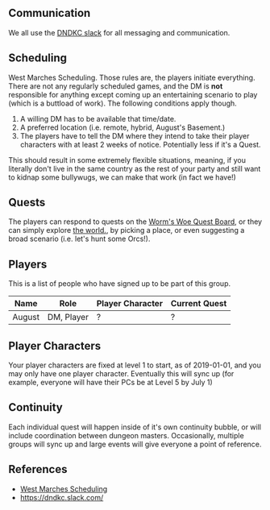 ## Communication
We all use the [DNDKC slack](https://dndkc.slack.com) for all messaging and communication.  

## Scheduling
West Marches Scheduling.  Those rules are, the players initiate everything.  There are not any regularly scheduled games, and the DM is **not** responsible for anything except coming up an entertaining scenario to play (which is a buttload of work).  The following conditions apply though.

1. A willing DM has to be available that time/date.
2. A preferred location (i.e. remote, hybrid, August's Basement.)
3. The players have to tell the DM where they intend to take their player characters with at least 2 weeks of notice.  Potentially less if it's a Quest.

This should result in some extremely flexible situations, meaning, if you literally don't live in the same country as the rest of your party and still want to kidnap some bullywugs, we can make that work (in fact we have!)

## Quests
The players can respond to quests on the [Worm's Woe Quest Board](../quest-board), or they can simply explore [the world.](../places/the-world), by picking a place, or even suggesting a broad scenario (i.e. let's hunt some Orcs!).

## Players
This is a list of people who have signed up to be part of this group.

Name | Role | Player Character | Current Quest
--- | --- | --- | ---
August | DM, Player | ? | ?

## Player Characters
Your player characters are fixed at level 1 to start, as of 2019-01-01, and you may only have one player character.  Eventually this will sync up (for example, everyone will have their PCs be at Level 5 by July 1)

## Continuity
Each individual quest will happen inside of it's own continuity bubble, or will include coordination between dungeon masters.  Occasionally, multiple groups will sync up and large events will give everyone a point of reference.

## References
* [West Marches Scheduling](https://knightssemantic.wordpress.com/2016/06/01/the-west-marches-a-style-of-dd-campaign-for-large-groups/)
* https://dndkc.slack.com/